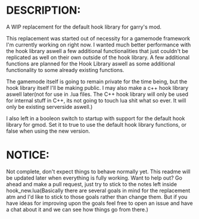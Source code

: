 # DESCRIPTION:
A WIP replacement for the default hook library for garry's mod.

This replacement was started out of necessity for a gamemode framework I'm currently working on right now. I wanted much better performance with the hook library aswell a few additional functionalities that just couldn't be replicated as well on their own outside of the hook library. A few additional functions are planned for the Hook Library aswell as some additional functionality to some already existing functions.

The gamemode itself is going to remain private for the time being, but the hook library itself I'll be making public. I may also make a c++ hook library aswell later(not for use in .lua files. The C++ hook library will only be used for internal stuff in C++, its not going to touch lua shit what so ever. It will only be existing serverside aswell.)

I also left in a booleon switch to startup with support for the default hook library for gmod. Set it to true to use the default hook library functions, or false when using the new version.


# NOTICE:
Not complete, don't expect things to behave normally yet. This readme will be updated later when everything is fully working. Want to help out? Go ahead and make a pull request, just try to stick to the notes left inside hook_new.lua(Basically there are several goals in mind for the replacement atm and I'd like to stick to those goals rather than change them. But if you have ideas for improving upon the goals feel free to open an issue and have a chat about it and we can see how things go from there.)


